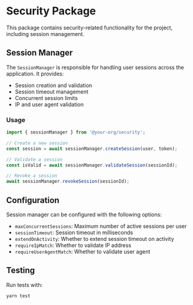 # Security Package

This package contains security-related functionality for the project, including session management.

## Session Manager

The `SessionManager` is responsible for handling user sessions across the application. It provides:

- Session creation and validation
- Session timeout management
- Concurrent session limits
- IP and user agent validation

### Usage

```typescript
import { sessionManager } from '@your-org/security';

// Create a new session
const session = await sessionManager.createSession(user, token);

// Validate a session
const isValid = await sessionManager.validateSession(sessionId);

// Revoke a session
await sessionManager.revokeSession(sessionId);
```

## Configuration

Session manager can be configured with the following options:

- `maxConcurrentSessions`: Maximum number of active sessions per user
- `sessionTimeout`: Session timeout in milliseconds
- `extendOnActivity`: Whether to extend session timeout on activity
- `requireIpMatch`: Whether to validate IP address
- `requireUserAgentMatch`: Whether to validate user agent

## Testing

Run tests with:

```bash
yarn test
```
